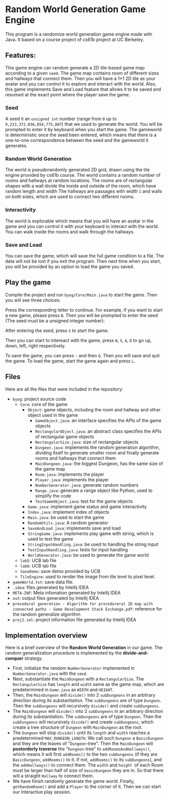# **Random World Generation Game Engine**
This program is a randomize world generation game engine made with Java. It based on a course project of cs61b project at UC Berkeley.

## **Features:**
This game engine can random generate a 2D tile-based game map according to a given `seed`. The game map contains room of different sizes and hallways that connect them. Then you will have a 1*1 2D tile as your avatar and you can control it to explore and interact with the world. Also, this game implements Save and Load feature that allows it to be saved and resumed at the exact point where the player save the game.

### **Seed**
A seed it an `unsigned int` number (range from `0` up to `9,223,372,036,854,775,807`) that we used to generate the world. You will be prompted to enter it by keyboard when you start the game. The gameworld is deterministic once the seed been entered, which means that there is a one-to-one correspondence between the seed and the gameworld it generates.

### **Random World Generation**
The world is pseudorandomly generated 2D grid, drawn using the tile engine provided by cs61b course. The world contains a random number of rooms and hallways at random locations. The rooms are of rectangular shapes with a wall divide the inside and outside of the room, which have random length and width The hallways are passages with width `1` and walls on both sides, which are used to connect two different rooms.

### **Interactivity**
The world is explorable which means that you will have an avatar in the game and you can control it with your keyboard to interact with the world. You can walk inside the rooms and walk through the hallways.

### **Save and Load**
You can save the game, which will save the full game condition to a file. The data will not be lost if you exit the program. Then next time when you start, you will be provided by an option to load the game you saved.

## **Play the game**
Compile the project and run `byog/Core/Main.java` to start the game. Then you will see three choices:

Press the corresponding letter to continue. For example, if you want to start a new game, please press `N`.
Then you will be prompted to enter the seed (The seed must be a unsigned integer number):

After entering the seed, press `S` to start the game.

Then you can start to intereact with the game, press `W`, `S`, `A`, `D` to go up, down, left, right respectively.

To save the game, you can press `:` and then `Q`. Then you will save and quit the game. To load the game, start the game again and press `L`.


## **Files**
Here are all the files that were included in the repository:
- `byog`: project source code
  - `Core`: core of the game
    - `Object`: game objects, including the room and hallway and other object used in the game
      - `GameObject.java`: an interface specifies the APIs of the game objects
      - `RectangularObject.java`: an abstract class specifies the APIs of rectangular game objects
      - `RectangularSize.java`: size of rectangular objects
      - `Dungeon.java`: implements the random generation algorithm, dividing itself to generate smaller room and finally generate rooms and hallways that connect them
      - `MainDungeon.java`: the biggest Dungeon, has the same size of the game map
      - `Room.java`: implements the player
      - `Player.java`: implements the player
      - `NumberGenerator.java`: generate random numbers
      - `Range.java`: generate a range object like Python, used to simplify the code
      - `TestGameObject.java`: test for the game objects
    - `Game.java`: implement game status and game interactivity
    - `Index.java`: implement index of objects
    - `Main.java`: be used to start the game
    - `RandomUtils.java`: A random generator
    - `SaveAndLoad.java`: implements save and load
    - `StringGame.java`: implements play game with string, which is used to test the game
    - `StringInputHandling.java`: be used to handling the string input
    - `TestInputHandling.java`: tests for input handling
    - `WorldGenerator.java`: be used to generate the game world
  - `lab5`: UCB lab file
  - `lab6`: UCB lab file
  - `SaveDemo`: save demo provided by UCB
  - `TileEngine`: used to render the image from tile level to pixel level.
- `gameWorld.txt`: save data file.
- `.idea`: files generated by Intellij IDEA
- `META-INF`: Meta infomation generated by Intellij IDEA
- `out`: output files generated by Intellij IDEA
- `procedural generation - Algorithm for procedureral 2D map with connected paths - Game Development Stack Exchange.pdf`: reference for the random generalize algorithm
- `proj2.iml`: project information file generated by Intellij IDEA
## **Implementation overview**
Here is a brief overview of the **Random World Generation** in our game. 
The random generalization procedure is implemented by the **divide-and-conquer** strategy.
- First, initialize the random `NumberGenerator` implemented in `NumberGenerator.java` with the `seed`.
- Next, substantiate the `MainDungeon` with a `RectangularSize`. The `RectangularSize` has `length` and `width` same as the game map, which are predetermined in `Game.java` as `WIDTH` and `HEIGHT`.
- Then, the `MainDungeon` will `divide()` into 2 `subDungeons` in an arbitrary direction during its substantiation. The `subDungeons` are of type `Dungeon`. Then the `subDungeons` will recursively `divide()` and create `subDungeons`.
- The `MainDungeon` will `divide()` into 2 `subDungeons` in an arbitrary direction during its substantiation. The `subDungeons` are of type `Dungeon`. Then the `subDungeons` will recursively `divide()` and create `subDungeons`, which create a tree structure of `Dungeon` with `MainDungeon` as the root.
- The `Dungeon` will stop `divide()` until its `length` and `width` reaches a predetermined `MAX_DUNGEON_LENGTH`. We call such `Dungeon` a `BasicDungeon` and they are the leaves of "`Dungeon`-tree". Then the `MainDungeon` will **postorderly traverse** the “`Dungeon`-tree” to `addRoomsAndHallways()`, which means it will first `addRooms()` to the two `subDungeons` (if they are `BasicDungeon`,  `addRooms()` to it. If not, `addRooms()` to its `subDungeons`), and the `addHallways()` to connect them. The `width` and `height `of each Room must be larger than half of size of `basicDungeon` they are in. So that there will a straight `Hallway` to connect them.
- We have finish randomly generate the game world. Finally, `getRandomRoom()` and add a `Player` to the corner of it. Then we can start our interactive play session.
